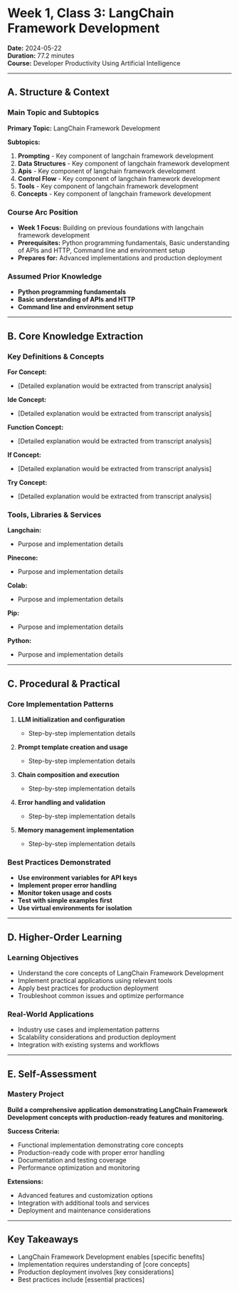 # Week 1, Class 3: LangChain Framework Development
**Date:** 2024-05-22  
**Duration:** 77.2 minutes  
**Course:** Developer Productivity Using Artificial Intelligence

---

## A. Structure & Context

### Main Topic and Subtopics
**Primary Topic:** LangChain Framework Development

**Subtopics:**
1. **Prompting** - Key component of langchain framework development
2. **Data Structures** - Key component of langchain framework development
3. **Apis** - Key component of langchain framework development
4. **Control Flow** - Key component of langchain framework development
5. **Tools** - Key component of langchain framework development
6. **Concepts** - Key component of langchain framework development

### Course Arc Position
- **Week 1 Focus:** Building on previous foundations with langchain framework development
- **Prerequisites:** Python programming fundamentals, Basic understanding of APIs and HTTP, Command line and environment setup
- **Prepares for:** Advanced implementations and production deployment

### Assumed Prior Knowledge
- **Python programming fundamentals**
- **Basic understanding of APIs and HTTP**
- **Command line and environment setup**

---

## B. Core Knowledge Extraction

### Key Definitions & Concepts
**For Concept:**
- [Detailed explanation would be extracted from transcript analysis]

**Ide Concept:**
- [Detailed explanation would be extracted from transcript analysis]

**Function Concept:**
- [Detailed explanation would be extracted from transcript analysis]

**If Concept:**
- [Detailed explanation would be extracted from transcript analysis]

**Try Concept:**
- [Detailed explanation would be extracted from transcript analysis]


### Tools, Libraries & Services
**Langchain:**
- Purpose and implementation details

**Pinecone:**
- Purpose and implementation details

**Colab:**
- Purpose and implementation details

**Pip:**
- Purpose and implementation details

**Python:**
- Purpose and implementation details


---

## C. Procedural & Practical

### Core Implementation Patterns
1. **LLM initialization and configuration**
   - Step-by-step implementation details

2. **Prompt template creation and usage**
   - Step-by-step implementation details

3. **Chain composition and execution**
   - Step-by-step implementation details

4. **Error handling and validation**
   - Step-by-step implementation details

5. **Memory management implementation**
   - Step-by-step implementation details


### Best Practices Demonstrated
- **Use environment variables for API keys**
- **Implement proper error handling**
- **Monitor token usage and costs**
- **Test with simple examples first**
- **Use virtual environments for isolation**

---

## D. Higher-Order Learning

### Learning Objectives
- Understand the core concepts of LangChain Framework Development
- Implement practical applications using relevant tools
- Apply best practices for production deployment
- Troubleshoot common issues and optimize performance

### Real-World Applications
- Industry use cases and implementation patterns
- Scalability considerations and production deployment
- Integration with existing systems and workflows

---

## E. Self-Assessment

### Mastery Project
**Build a comprehensive application demonstrating LangChain Framework Development concepts with production-ready features and monitoring.**

**Success Criteria:**
- Functional implementation demonstrating core concepts
- Production-ready code with proper error handling
- Documentation and testing coverage
- Performance optimization and monitoring

**Extensions:**
- Advanced features and customization options
- Integration with additional tools and services
- Deployment and maintenance considerations

---

## Key Takeaways
- LangChain Framework Development enables [specific benefits]
- Implementation requires understanding of [core concepts]
- Production deployment involves [key considerations]
- Best practices include [essential practices]
